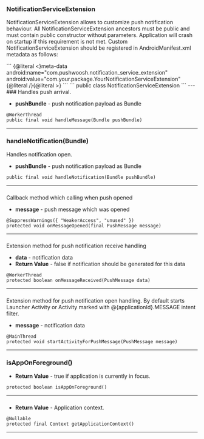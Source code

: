 ### NotificationServiceExtension <a name="NotificationServiceExtension"></a>
NotificationServiceExtension allows to customize push notification behaviour.
 All NotificationServiceExtension ancestors must be public and must contain public constructor without parameters.
 Application will crash on startup if this requirement is not met.
 Custom NotificationServiceExtension should be registered in AndroidManifest.xml metadata as follows:
 <p>
 ```
{@literal <}meta-data
             android:name="com.pushwoosh.notification_service_extension"
             android:value="com.your.package.YourNotificationServiceExtension"{@literal /}{@literal >}
```
```
public class NotificationServiceExtension
```
---
###  <a name=""></a>
Handles push arrival.

 
* **pushBundle** - push notification payload as Bundle
```
@WorkerThread
public final void handleMessage(Bundle pushBundle)
```
---
### handleNotification(Bundle) <a name="handleNotification(Bundle)"></a>
Handles notification open.

 
* **pushBundle** - push notification payload as Bundle
```
public final void handleNotification(Bundle pushBundle)
```
---
###  <a name=""></a>
Callback method which calling when push opened

 
* **message** - push message which was opened
```
@SuppressWarnings({ "WeakerAccess", "unused" })
protected void onMessageOpened(final PushMessage message)
```
---
###  <a name=""></a>
Extension method for push notification receive handling

  
* **data** - notification data
* **Return Value** - false if notification should be generated for this data
```
@WorkerThread
protected boolean onMessageReceived(PushMessage data)
```
---
###  <a name=""></a>
Extension method for push notification open handling.
 By default starts Launcher Activity or Activity marked with @{applicationId}.MESSAGE intent filter.

 
* **message** - notification data
```
@MainThread
protected void startActivityForPushMessage(PushMessage message)
```
---
### isAppOnForeground() <a name="isAppOnForeground()"></a>

* **Return Value** - true if application is currently in focus.
```
protected boolean isAppOnForeground()
```
---
###  <a name=""></a>

* **Return Value** - Application context.
```
@Nullable
protected final Context getApplicationContext()
```
---
